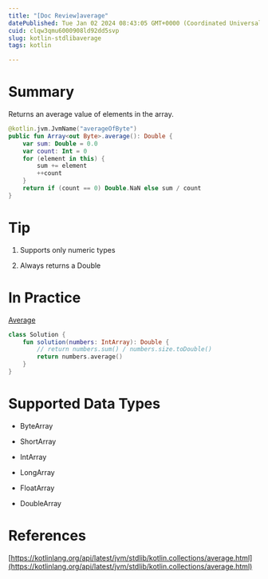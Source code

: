 ```yaml
---
title: "[Doc Review]average"
datePublished: Tue Jan 02 2024 08:43:05 GMT+0000 (Coordinated Universal Time)
cuid: clqw3qmu6000908ld92dd5svp
slug: kotlin-stdlibaverage
tags: kotlin

---
```


# Summary

Returns an average value of elements in the array.

```kotlin
@kotlin.jvm.JvmName("averageOfByte")
public fun Array<out Byte>.average(): Double {
    var sum: Double = 0.0
    var count: Int = 0
    for (element in this) {
        sum += element
        ++count
    }
    return if (count == 0) Double.NaN else sum / count
}
```

# Tip

1. Supports only numeric types
    
2. Always returns a Double
    

# In Practice

[Average](https://school.programmers.co.kr/learn/courses/30/lessons/120817)

```kotlin
class Solution {
    fun solution(numbers: IntArray): Double {
        // return numbers.sum() / numbers.size.toDouble()
        return numbers.average()
    }
}
```

# Supported Data Types

* ByteArray
    
* ShortArray
    
* IntArray
    
* LongArray
    
* FloatArray
    
* DoubleArray
    

# References

[https://kotlinlang.org/api/latest/jvm/stdlib/kotlin.collections/average.html](https://kotlinlang.org/api/latest/jvm/stdlib/kotlin.collections/average.html)